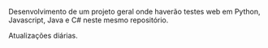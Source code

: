 Desenvolvimento de um projeto geral onde haverão testes web em Python, Javascript, Java e C# neste mesmo repositório.

Atualizações diárias.
